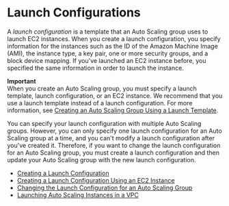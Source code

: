 # Launch Configurations<a name="LaunchConfiguration"></a>

A *launch configuration* is a template that an Auto Scaling group uses to launch EC2 instances\. When you create a launch configuration, you specify information for the instances such as the ID of the Amazon Machine Image \(AMI\), the instance type, a key pair, one or more security groups, and a block device mapping\. If you've launched an EC2 instance before, you specified the same information in order to launch the instance\.

**Important**  
When you create an Auto Scaling group, you must specify a launch template, launch configuration, or an EC2 instance\. We recommend that you use a launch template instead of a launch configuration\. For more information, see [Creating an Auto Scaling Group Using a Launch Template](create-asg-launch-template.md)\.

You can specify your launch configuration with multiple Auto Scaling groups\. However, you can only specify one launch configuration for an Auto Scaling group at a time, and you can't modify a launch configuration after you've created it\. Therefore, if you want to change the launch configuration for an Auto Scaling group, you must create a launch configuration and then update your Auto Scaling group with the new launch configuration\.


+ [Creating a Launch Configuration](create-launch-config.md)
+ [Creating a Launch Configuration Using an EC2 Instance](create-lc-with-instanceID.md)
+ [Changing the Launch Configuration for an Auto Scaling Group](change-launch-config.md)
+ [Launching Auto Scaling Instances in a VPC](asg-in-vpc.md)